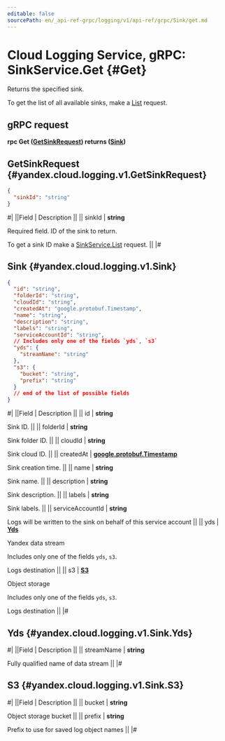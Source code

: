 ```yaml
---
editable: false
sourcePath: en/_api-ref-grpc/logging/v1/api-ref/grpc/Sink/get.md
---
```


# Cloud Logging Service, gRPC: SinkService.Get {#Get}

Returns the specified sink.

To get the list of all available sinks, make a [List](/docs/logging/api-ref/grpc/Sink/list#List) request.

## gRPC request

**rpc Get ([GetSinkRequest](#yandex.cloud.logging.v1.GetSinkRequest)) returns ([Sink](#yandex.cloud.logging.v1.Sink))**

## GetSinkRequest {#yandex.cloud.logging.v1.GetSinkRequest}

```json
{
  "sinkId": "string"
}
```

#|
||Field | Description ||
|| sinkId | **string**

Required field. ID of the sink to return.

To get a sink ID make a [SinkService.List](/docs/logging/api-ref/grpc/Sink/list#List) request. ||
|#

## Sink {#yandex.cloud.logging.v1.Sink}

```json
{
  "id": "string",
  "folderId": "string",
  "cloudId": "string",
  "createdAt": "google.protobuf.Timestamp",
  "name": "string",
  "description": "string",
  "labels": "string",
  "serviceAccountId": "string",
  // Includes only one of the fields `yds`, `s3`
  "yds": {
    "streamName": "string"
  },
  "s3": {
    "bucket": "string",
    "prefix": "string"
  }
  // end of the list of possible fields
}
```

#|
||Field | Description ||
|| id | **string**

Sink ID. ||
|| folderId | **string**

Sink folder ID. ||
|| cloudId | **string**

Sink cloud ID. ||
|| createdAt | **[google.protobuf.Timestamp](https://developers.google.com/protocol-buffers/docs/reference/google.protobuf#timestamp)**

Sink creation time. ||
|| name | **string**

Sink name. ||
|| description | **string**

Sink description. ||
|| labels | **string**

Sink labels. ||
|| serviceAccountId | **string**

Logs will be written to the sink on behalf of this service account ||
|| yds | **[Yds](#yandex.cloud.logging.v1.Sink.Yds)**

Yandex data stream

Includes only one of the fields `yds`, `s3`.

Logs destination ||
|| s3 | **[S3](#yandex.cloud.logging.v1.Sink.S3)**

Object storage

Includes only one of the fields `yds`, `s3`.

Logs destination ||
|#

## Yds {#yandex.cloud.logging.v1.Sink.Yds}

#|
||Field | Description ||
|| streamName | **string**

Fully qualified name of data stream ||
|#

## S3 {#yandex.cloud.logging.v1.Sink.S3}

#|
||Field | Description ||
|| bucket | **string**

Object storage bucket ||
|| prefix | **string**

Prefix to use for saved log object names ||
|#